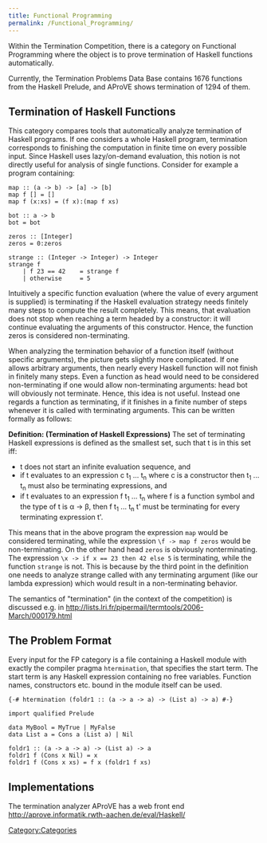```yaml
---
title: Functional Programming
permalink: /Functional_Programming/
---
```


Within the Termination Competition, there is a category on Functional Programming where the object is to prove termination of Haskell functions automatically.

Currently, the Termination Problems Data Base contains 1676 functions from the Haskell Prelude, and AProVE shows termination of 1294 of them.

Termination of Haskell Functions
--------------------------------

This category compares tools that automatically analyze termination of Haskell programs. If one considers a whole Haskell program, termination corresponds to finishing the computation in finite time on every possible input. Since Haskell uses lazy/on-demand evaluation, this notion is not directly useful for analysis of single functions. Consider for example a program containing:

    map :: (a -> b) -> [a] -> [b]
    map f [] = []
    map f (x:xs) = (f x):(map f xs)

    bot :: a -> b
    bot = bot

    zeros :: [Integer]
    zeros = 0:zeros

    strange :: (Integer -> Integer) -> Integer
    strange f
        | f 23 == 42    = strange f
        | otherwise     = 5

Intuitively a specific function evaluation (where the value of every argument is supplied) is terminating if the Haskell evaluation strategy needs finitely many steps to compute the result completely. This means, that evaluation does not stop when reaching a term headed by a constructor: it will continue evaluating the arguments of this constructor. Hence, the function zeros is considered non-terminating.

When analyzing the termination behavior of a function itself (without specific arguments), the picture gets slightly more complicated. If one allows arbitrary arguments, then nearly every Haskell function will not finish in finitely many steps. Even a function as head would need to be considered non-terminating if one would allow non-terminating arguments: head bot will obviously not terminate. Hence, this idea is not useful. Instead one regards a function as terminating, if it finishes in a finite number of steps whenever it is called with terminating arguments. This can be written formally as follows:

**Definition: (Termination of Haskell Expressions)** The set of terminating Haskell expressions is defined as the smallest set, such that t is in this set iff:

-   t does not start an infinite evaluation sequence, and
-   if t evaluates to an expression c t<sub>1</sub> ... t<sub>n</sub> where c is a constructor then t<sub>1</sub> ... t<sub>n</sub> must also be terminating expressions, and
-   if t evaluates to an expression f t<sub>1</sub> ... t<sub>n</sub> where f is a function symbol and the type of t is α -\> β, then f t<sub>1</sub> ... t<sub>n</sub> t' must be terminating for every terminating expression t'.

This means that in the above program the expression `map` would be considered terminating, while the expression `\f -> map f zeros` would be non-terminating. On the other hand head `zeros` is obviously nonterminating. The expression `\x -> if x == 23 then 42 else 5` is terminating, while the function `strange` is not. This is because by the third point in the definition one needs to analyze strange called with any terminating argument (like our lambda expression) which would result in a non-terminating behavior.

The semantics of "termination" (in the context of the competition) is discussed e.g. in <http://lists.lri.fr/pipermail/termtools/2006-March/000179.html>

The Problem Format
------------------

Every input for the FP category is a file containing a Haskell module with exactly the compiler pragma `htermination`, that specifies the start term. The start term is any Haskell expression containing no free variables. Function names, constructors etc. bound in the module itself can be used.

    {-# htermination (foldr1 :: (a -> a -> a) -> (List a) -> a) #-}

    import qualified Prelude

    data MyBool = MyTrue | MyFalse
    data List a = Cons a (List a) | Nil

    foldr1 :: (a -> a -> a) -> (List a) -> a
    foldr1 f (Cons x Nil) = x
    foldr1 f (Cons x xs) = f x (foldr1 f xs)

Implementations
---------------

The termination analyzer AProVE has a web front end <http://aprove.informatik.rwth-aachen.de/eval/Haskell/>

[Category:Categories](/Category:Categories "wikilink")
